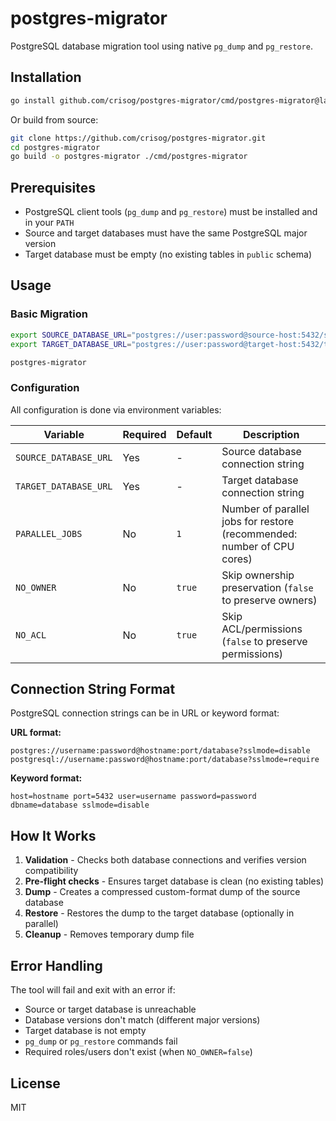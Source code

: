# postgres-migrator

PostgreSQL database migration tool using native `pg_dump` and `pg_restore`.

## Installation

```bash
go install github.com/crisog/postgres-migrator/cmd/postgres-migrator@latest
```

Or build from source:

```bash
git clone https://github.com/crisog/postgres-migrator.git
cd postgres-migrator
go build -o postgres-migrator ./cmd/postgres-migrator
```

## Prerequisites

- PostgreSQL client tools (`pg_dump` and `pg_restore`) must be installed and in your `PATH`
- Source and target databases must have the same PostgreSQL major version
- Target database must be empty (no existing tables in `public` schema)

## Usage

### Basic Migration

```bash
export SOURCE_DATABASE_URL="postgres://user:password@source-host:5432/sourcedb"
export TARGET_DATABASE_URL="postgres://user:password@target-host:5432/targetdb"

postgres-migrator
```

### Configuration

All configuration is done via environment variables:

| Variable | Required | Default | Description |
|----------|----------|---------|-------------|
| `SOURCE_DATABASE_URL` | Yes | - | Source database connection string |
| `TARGET_DATABASE_URL` | Yes | - | Target database connection string |
| `PARALLEL_JOBS` | No | `1` | Number of parallel jobs for restore (recommended: number of CPU cores) |
| `NO_OWNER` | No | `true` | Skip ownership preservation (`false` to preserve owners) |
| `NO_ACL` | No | `true` | Skip ACL/permissions (`false` to preserve permissions) |

## Connection String Format

PostgreSQL connection strings can be in URL or keyword format:

**URL format:**
```
postgres://username:password@hostname:port/database?sslmode=disable
postgresql://username:password@hostname:port/database?sslmode=require
```

**Keyword format:**
```
host=hostname port=5432 user=username password=password dbname=database sslmode=disable
```

## How It Works

1. **Validation** - Checks both database connections and verifies version compatibility
2. **Pre-flight checks** - Ensures target database is clean (no existing tables)
3. **Dump** - Creates a compressed custom-format dump of the source database
4. **Restore** - Restores the dump to the target database (optionally in parallel)
5. **Cleanup** - Removes temporary dump file

## Error Handling

The tool will fail and exit with an error if:

- Source or target database is unreachable
- Database versions don't match (different major versions)
- Target database is not empty
- `pg_dump` or `pg_restore` commands fail
- Required roles/users don't exist (when `NO_OWNER=false`)

## License

MIT
